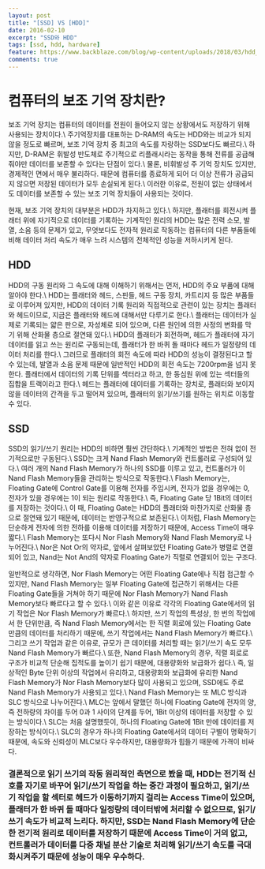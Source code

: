 ```yaml
---
layout: post
title: "[SSD] VS [HDD]"
date: 2016-02-10
excerpt: "SSD와 HDD"
tags: [ssd, hdd, hardware]
feature: https://www.backblaze.com/blog/wp-content/uploads/2018/03/hdd_vs_ssd_bz.png
comments: true
---
```


# 컴퓨터의 보조 기억 장치란?
보조 기억 장치는 컴퓨터의 데이터를 전원이 들어오지 않는 상황에서도 저장하기 위해 사용되는 장치이다.\\
주기억장치를 대표하는 D-RAM의 속도는 HDD와는 비교가 되지 않을 정도로 빠르며, 보조 기억 장치 중 최고의 속도를 자랑하는 SSD보다도 빠르다.\\
하지만, D-RAM은 휘발성 반도체로 주기적으로 리플래시라는 동작을 통해 전류를 공급해 줘야만 데이터를 보존할 수 있다는 단점이 있다.\\
물론, 비휘발성 주 기억 장치도 있지만, 경제적인 면에서 매우 불리하다. 때문에 컴퓨터를 종료하게 되어 더 이상 전류가 공급되지 않으면 저장된 데이터가 모두 손실되게 된다.\\
이러한 이유로, 전원이 없는 상태에서도 데이터를 보존할 수 있는 보조 기억 장치들이 사용되는 것이다.

현재, 보조 기억 장치의 대부분은 HDD가 차지하고 있다.\\
하지만, 플래터를 회전시켜 플래터 위에 자기적으로 데이터를 기록하는 기계적인 원리의 HDD는 많은 전력 소모, 발열, 소음 등의 문제가 있고, 무엇보다도 전자적 원리로 작동하는 컴퓨터의 다른 부품들에 비해 데이터 처리 속도가 매우 느려 시스템의 전체적인 성능을 저하시키게 된다.

## HDD

HDD의 구동 원리와 그 속도에 대해 이해하기 위해서는 먼저, HDD의 주요 부품에 대해 알아야 한다.\\
HDD는 플래터와 헤드, 스핀들, 헤드 구동 장치, 카트리지 등 많은 부품들로 이루어져 있지만, HDD의 데이터 기록 원리와 직접적으로 관련이 있는 장치는 플래터와 헤드이므로, 지금은 플래터와 헤드에 대해서만 다루기로 한다.\\
플래터는 데이터가 실제로 기록되는 얇은 판으로, 자성체로 되어 있으며, 다른 원인에 의한 사정의 변화를 막기 위해 산화물 층으로 절연돼 있다.\\
HDD의 플래터가 회전하며, 헤드가 플래터에 자기 데이터를 읽고 쓰는 원리로 구동되는데, 플래터가 한 바퀴 돌 때마다 헤드가 일정량의 데이터 처리를 한다.\\
그러므로 플래터의 회전 속도에 따라 HDD의 성능이 결정된다고 할 수 있는데, 발열과 소음 문제 때문에 일반적인 HDD의 회전 속도는 7200rpm을 넘지 못한다. 플래터에서 데이터의 기록 단위를 섹터라고 하고, 한 동심원 위에 있는 섹터들의 집합을 트랙이라고 한다.\\
헤드는 플래터에 데이터를 기록하는 장치로, 플래터와 보이지 않을 데이터의 간격을 두고 떨어져 있으며, 플래터의 읽기/쓰기를 원하는 위치로 이동할 수 있다.

## SSD

SSD의 읽기/쓰기 원리는 HDD의 비하면 훨씬 간단하다.\\
기계적인 방법은 전혀 없이 전기적으로만 구동된다.\\
SSD는 크게 Nand Flash Memory와 컨트롤러로 구성되어 있다.\\
여러 개의 Nand Flash Memory가 하나의 SSD를 이루고 있고, 컨트롤러가 이 Nand Flash Memory들을 관리하는 방식으로 작동한다.\\
Flash Memory는, Floating Gate에 Control Gate를 이용해 전자를 주입시켜, 전자가 없을 경우에는 0, 전자가 있을 경우에는 1이 되는 원리로 작동한다.\\
즉, Floating Gate 당 1Bit의 데이터를 저장하는 것이다.\\
이 때, Floating Gate는 HDD의 플래터와 마찬가지로 산화물 층으로 절연돼 있기 때문에, 데이터는 반영구적으로 보존된다.\\
이처럼, Flash Memory는 단순하게 전자에 의한 전하를 이용해 데이터를 저장하기 때문에, Access Time이 매우 짧다.\\
Flash Memory는 또다시 Nor Flash Memory와 Nand Flash Memory로 나누어진다.\\
Nor은 Not Or의 약자로, 앞에서 살펴보았던 Floating Gate가 병렬로 연결되어 있고, Nand는 Not And의 약자로 Floating Gate가 직렬로 연결되어 있는 구조다.

일반적으로 생각하면, Nor Flash Memory는 어떤 Floating Gate에나 직접 접근할 수 있지만, Nand Flash Memory는 일부 Floating Gate에 접근하기 위해서는 다른 Floating Gate들을 거쳐야 하기 때문에 Nor Flash Memory가 Nand Flash Memory보다 빠르다고 할 수 있다.\\
이와 같은 이유로 각각의 Floating Gate에서의 읽기 작업은 Nor Flash Memory가 빠르다.\\
하지만, 쓰기 작업의 특성상, 한 번의 작업에서 한 단위만큼, 즉 Nand Flash Memory에서는 한 직렬 회로에 있는 Floating Gate 만큼의 데이터를 처리하기 때문에, 쓰기 작업에서는 Nand Flash Memory가 빠르다.\\
그리고 쓰기 작업과 같은 이유로, 규모가 큰 데이터를 처리할 때는 읽기/쓰기 속도 모두 Nand Flash Memory가 빠르다.\\
또한, Nand Flash Memory의 경우, 직렬 회로로 구조가 비교적 단순해 집적도를 높이기 쉽기 때문에, 대용량화와 보급화가 쉽다.\\
즉, 일상적인 Byte 단위 이상의 작업에서 유리하고, 대용량화와 보급화에 유리한 Nand Flash Memory가 Nor Flash Memory보다 많이 사용되고 있으며, SSD에도 주로 Nand Flash Memory가 사용되고 있다.\\
Nand Flash Memory는 또 MLC 방식과 SLC 방식으로 나누어진다.\\
MLC는 앞에서 말했던 하나에 Floating Gate에 전자의 양, 즉 전하량의 차이를 두어 0과 1 사이의 단계를 두어, 1Bit 이상의 데이터를 저장할 수 있는 방식이다.\\
SLC는 처음 설명했듯이, 하나의 Floating Gate에 1Bit 만에 데이터를 저장하는 방식이다.\\
SLC의 경우가 하나의 Floating Gate에서의 데이터 구별이 명확하기 때문에, 속도와 신뢰성이 MLC보다 우수하지만, 대용량화가 힘들기 때문에 가격이 비싸다.

### 결론적으로 읽기 쓰기의 작동 원리적인 측면으로 봤을 때, HDD는 전기적 신호를 자기로 바꾸어 읽기/쓰기 작업을 하는 중간 과정이 필요하고, 읽기/쓰기 작업을 할 섹터로 헤드가 이동하기까지 걸리는 Access Time이 있으며, 플래터가 한 바퀴 돌 때마다 일정량의 데이터밖에 처리할 수 없으므로, 읽기/쓰기 속도가 비교적 느리다. 하지만, SSD는 Nand Flash Memory에 단순한 전기적 원리로 데이터를 저장하기 때문에 Access Time이 거의 없고, 컨트롤러가 데이터를 다중 채널 분산 기술로 처리해 읽기/쓰기 속도를 극대화시켜주기 때문에 성능이 매우 우수하다.
